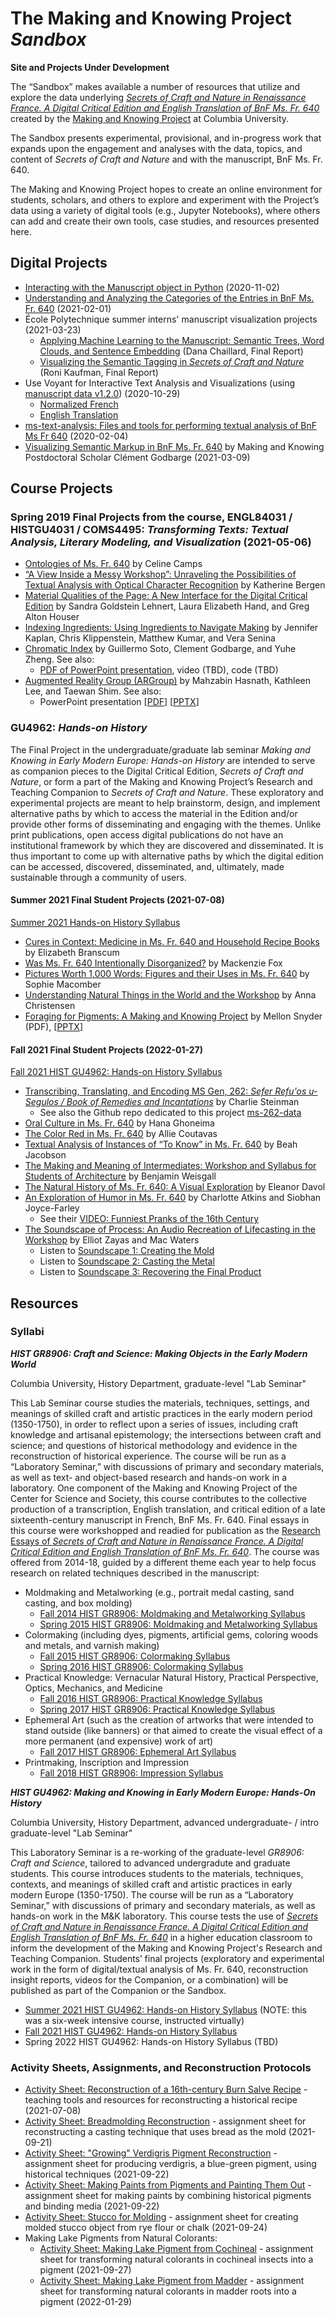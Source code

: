 # The Making and Knowing Project *Sandbox*
**Site and Projects Under Development**

The “Sandbox” makes available a number of resources that utilize and explore the data underlying [_Secrets of Craft and Nature in Renaissance France. A Digital Critical Edition and English Translation of BnF Ms. Fr. 640_](https://edition640.makingandknowing.org/) created by the [Making and Knowing Project](https://www.makingandknowing.org/) at Columbia University.

The Sandbox presents experimental, provisional, and in-progress work that expands upon the engagement and analyses with the data, topics, and content of _Secrets of Craft and Nature_ and with the manuscript, BnF Ms. Fr. 640.

The Making and Knowing Project hopes to create an online environment for students, scholars, and others to explore and experiment with the Project’s data using a variety of digital tools (e.g., Jupyter Notebooks), where others can add and create their own tools, case studies, and resources presented here.

## Digital Projects
- [Interacting with the Manuscript object in Python](docs/manuscript-object-tutorial.md) (2020-11-02)
- [Understanding and Analyzing the Categories of the Entries in BnF Ms. Fr. 640](docs/categories.md) (2021-02-01)
- École Polytechnique summer interns' manuscript visualization projects (2021-03-23)
   - [Applying Machine Learning to the Manuscript: Semantic Trees, Word Clouds, and Sentence Embedding](docs/Chaillard_final-report.md) (Dana Chaillard, Final Report)
   - [Visualizing the Semantic Tagging in _Secrets of Craft and Nature_](docs/Kaufman_final-report.md) (Roni Kaufman, Final Report)
- Use Voyant for Interactive Text Analysis and Visualizations (using [manuscript data v1.2.0](https://github.com/cu-mkp/m-k-manuscript-data/releases/tag/v1.2.0)) (2020-10-29)
   - [Normalized French](http://voyant-test.makingandknowing.org:8888/?corpus=6b5b78554b426ede98671e5fdcad294d)
   - [English Translation](http://voyant-test.makingandknowing.org:8888/?corpus=b560f05582db17b6eb34356d684e565f)
- [ms-text-analysis: Files and tools for performing textual analysis of BnF Ms Fr 640](https://cu-mkp.github.io/ms-text-analysis/guide_to_searching) (2020-02-04)
- [Visualizing Semantic Markup in BnF Ms. Fr. 640](https://www.clementgodbarge.com/post/visualization/) by Making and Knowing Postdoctoral Scholar Clément Godbarge (2021-03-09)

## Course Projects
### Spring 2019 Final Projects from the course, ENGL84031 / HISTGU4031 / COMS4495: *Transforming Texts: Textual Analysis, Literary Modeling, and Visualization* (2021-05-06)
- [Ontologies of Ms. Fr. 640](docs/SP19_Camps_Ontologies-of-Ms-Fr-640.pdf) by Celine Camps
- [“A View Inside a Messy Workshop”: Unraveling the Possibilities of Textual Analysis with Optical Character Recognition](/docs/SP19_Bergen_Textual-Analysis-with-Optical-Character-Recognition.pdf) by Katherine Bergen
- [Material Qualities of the Page: A New Interface for the Digital Critical Edition](/docs/SP19_Lehnert-Hand-Houser_Material-Qualities-of-the-Page.pdf) by Sandra Goldstein Lehnert, Laura Elizabeth Hand, and Greg Alton Houser
- [Indexing Ingredients: Using Ingredients to Navigate Making](docs/SP19_Kaplan_Indexing-Ingredients.pdf) by Jennifer Kaplan, Chris Klippenstein, Matthew Kumar, and Vera Senina
- [Chromatic Index](docs/SP19_Soto_Chromatic-Index.pdf) by Guillermo Soto, Clement Godbarge, and Yuhe Zheng. See also:
  - [PDF of PowerPoint presentation](docs/SP19_Chromatic-Index-Presentation.pdf), video (TBD), code (TBD)
- [Augmented Reality Group (ARGroup)](docs/SP19_ARGroup.pdf) by Mahzabin Hasnath, Kathleen Lee, and Taewan Shim. See also:
  - PowerPoint presentation [[PDF](docs/SP19_ARGroup-Presentation.pdf)] [[PPTX](docs/SP19_ARGroup-Presentation.pptx)]

### GU4962: *Hands-on History*
The Final Project in the undergraduate/graduate lab seminar *Making and Knowing in Early Modern Europe: Hands-on History* are intended to serve as companion pieces to the Digital Critical Edition, *Secrets of Craft and Nature*, or form a part of the Making and Knowing Project’s Research and Teaching Companion to *Secrets of Craft and Nature*. These exploratory and experimental projects are meant to help brainstorm, design, and implement alternative paths by which to access the material in the Edition and/or provide other forms of disseminating and engaging with the themes. Unlike print publications, open access digital publications do not have an institutional framework by which they are discovered and disseminated. It is thus important to come up with alternative paths by which the digital edition can be accessed, discovered, disseminated, and, ultimately, made sustainable through a community of users.

#### Summer 2021 Final Student Projects (2021-07-08)
[Summer 2021 Hands-on History Syllabus](https://docs.google.com/document/d/e/2PACX-1vTdDTbjg3Wo-03RCA7KtszFF-nVyY0ECotExiQK8SnNpBQ_zNC0tBv9f_RUCujxGlTkdFTZiGicbVKO/pub)
- [Cures in Context: Medicine in Ms. Fr. 640 and Household Recipe Books](docs/su21_branscum_elizabeth_final-project-medicinal.md) by Elizabeth Branscum
- [Was Ms. Fr. 640 Intentionally Disorganized?](docs/su21_fox_mackenzie_final-project-disorganization.md) by Mackenzie Fox
- [Pictures Worth 1,000 Words: Figures and their Uses in Ms. Fr. 640](docs/su21_macomber_sophie_final-project-figures.md) by Sophie Macomber
- [Understanding Natural Things in the World and the Workshop](docs/su21_christensen_anna_final-project-natural-things.md) by Anna Christensen
- [Foraging for Pigments: A Making and Knowing Project](docs/su21_snyder_mellon_final-project-pigments.pdf) by Mellon Snyder (PDF), [[PPTX](docs/su21_snyder_mellon_final-project-pigments.pptx)]

#### Fall 2021 Final Student Projects (2022-01-27)
[Fall 2021 HIST GU4962: Hands-on History Syllabus](https://docs.google.com/document/d/1j7CNhD3fzsmBP3sYKqyoUo5ldmymIYLXbcIWuLFnmt8/edit?usp=sharing)
- [Transcribing, Translating, and Encoding MS Gen, 262: *Sefer Refu'os u-Segulos / Book of Remedies and Incantations*](docs/fa21_steinman_charlie_final-project-ms262.md) by Charlie Steinman
     - See also the Github repo dedicated to this project [ms-262-data](https://github.com/cu-mkp/ms-262-data) 
- [Oral Culture in Ms. Fr. 640](docs/fa21_ghoneima_hana_final-project-oral-culture.md) by Hana Ghoneima
- [The Color Red in Ms. Fr. 640](docs/fa21_coutavas_allie_final-project-reds.md) by Allie Coutavas
- [Textual Analysis of Instances of “To Know” in Ms. Fr. 640](docs/fa21_jacobson_beah_final-project-know.md) by Beah Jacobson
- [The Making and Meaning of Intermediates: Workshop and Syllabus for Students of Architecture](docs/fa21_weisgall_benjamin_final-project-architecture-workshop.md) by Benjamin Weisgall
- [The Natural History of Ms. Fr. 640: A Visual Exploration](docs/fa21_davol_eleanor_final-project-nat-history.pdf) by Eleanor Davol
- [An Exploration of Humor in Ms. Fr. 640](docs/fa21_atkins+joyce-farley_charlotte+siobhan_pranks.md) by Charlotte Atkins and Siobhan Joyce-Farley
     - See their [VIDEO: Funniest Pranks of the 16th Century](https://youtu.be/BFK71x0bvuE)
-  [The Soundscape of Process: An Audio Recreation of Lifecasting in the Workshop](docs/fa21_zayas+waters_elliot+mac_final-project-soundscape.md) by Elliot Zayas and Mac Waters
     - Listen to [Soundscape 1: Creating the Mold](https://vimeo.com/672477385)
     - Listen to [Soundscape 2: Casting the Metal](https://vimeo.com/672823504)
     - Listen to [Soundscape 3: Recovering the Final Product](https://vimeo.com/672823543)

## Resources

### Syllabi

_**HIST GR8906: Craft and Science: Making Objects in the Early Modern World**_

Columbia University, History Department, graduate-level "Lab Seminar"

This Lab Seminar course studies the materials, techniques, settings, and meanings of skilled craft and artistic practices in the early modern period (1350-1750), in order to reflect upon a series of issues, including craft knowledge and artisanal epistemology; the intersections between craft and science; and questions of historical methodology and evidence in the reconstruction of historical experience. The course will be run as a “Laboratory Seminar,” with discussions of primary and secondary materials, as well as text- and object-based research and hands-on work in a laboratory. One component of the Making and Knowing Project of the Center for Science and Society, this course contributes to the collective production of a transcription, English translation, and critical edition of a late sixteenth-century manuscript in French, BnF Ms. Fr. 640. Final essays in this course were workshopped and readied for publication as the [Research Essays of *Secrets of Craft and Nature in Renaissance France. A Digital Critical Edition and English Translation of BnF Ms. Fr. 640*](https://edition640.makingandknowing.org/#/essays). 
The course was offered from 2014-18, guided by a different theme each year to help focus research on related techniques described in the manuscript:
- Moldmaking and Metalworking (e.g., portrait medal casting, sand casting, and box molding)
     - [Fall 2014 HIST GR8906: Moldmaking and Metalworking Syllabus](https://docs.google.com/document/d/1ICnngRjiyrQt_6F9iSrcVopdkn3tf1RJ2kifVbkUWPE/edit?usp=sharing)
     - [Spring 2015 HIST GR8906: Moldmaking and Metalworking Syllabus](https://docs.google.com/document/d/1zxkcwaU9wWvNOpZZiK9_SNkxHyU6a8NqAJbTGXjFro4/edit?usp=sharing)
- Colormaking (including dyes, pigments, artificial gems, coloring woods and metals, and varnish making)
     - [Fall 2015 HIST GR8906: Colormaking Syllabus](https://docs.google.com/document/d/1olUUMo-db5zl1kXF28aOEF64IlE0ohTlv1o9hYo6414/edit?usp=sharing)
     - [Spring 2016 HIST GR8906: Colormaking Syllabus](https://docs.google.com/document/d/1oI1_kb5bx5C0BtIwLEMg3GmFZyD1joUBFJfVkFOLEXU/edit?usp=sharing)
- Practical Knowledge: Vernacular Natural History, Practical Perspective, Optics, Mechanics, and Medicine
     - [Fall 2016 HIST GR8906: Practical Knowledge Syllabus](https://docs.google.com/document/d/1xBR6Tu7wpQnv8x9mvqJJjEuDj_P55yvxV4M93amZRI8/edit?usp=sharing)
     - [Spring 2017 HIST GR8906: Practical Knowledge Syllabus](https://docs.google.com/document/d/1Jfwt7v4KRB2YrvvEew2rBBMpl07J1C1kD4dWd8xN40U/edit?usp=sharing)
- Ephemeral Art (such as the creation of artworks that were intended to stand outside (like banners) or that aimed to create the visual effect of a more permanent (and expensive) work of art)
     - [Fall 2017 HIST GR8906: Ephemeral Art Syllabus](https://docs.google.com/document/d/1N2D1jUgoH32eThwcUDv12SX6SfyYLscSlDhBsq_TSB4/edit?usp=sharing)
- Printmaking, Inscription and Impression
     - [Fall 2018 HIST GR8906: Impression Syllabus](https://docs.google.com/document/d/1M10GN9_j3pM-P9dYrkwzCVyZdYWgwYYPx6dr5K1RKTc/edit?usp=sharing)

_**HIST GU4962: Making and Knowing in Early Modern Europe: Hands-On History**_

Columbia University, History Department, advanced undergraduate- / intro graduate-level "Lab Seminar"

This Laboratory Seminar is a re-working of the graduate-level *GR8906: Craft and Science*, tailored to advanced undergradute and graduate students. This course introduces students to the materials, techniques, contexts, and meanings of skilled craft and artistic practices in early modern Europe (1350-1750). The course will be run as a “Laboratory Seminar,” with discussions of primary and secondary materials, as well as hands-on work in the M&K laboratory. This course tests the use of [*Secrets of Craft and Nature in Renaissance France. A Digital Critical Edition and English Translation of BnF Ms. Fr. 640*](https://edition640.makingandknowing.org/) in a higher education classroom to inform the development of the Making and Knowing Project's Research and Teaching Companion. Students’ final projects (exploratory and experimental work in the form of digital/textual analysis of Ms. Fr. 640, reconstruction insight reports, videos for the Companion, or a combination) will be published as part of the Companion or the Sandbox.
- [Summer 2021 HIST GU4962: Hands-on History Syllabus](https://docs.google.com/document/d/19f4BoRrj4pwhxMQi58fZ2wL2Gj_zCQ502VXrZGVbbHA/edit?usp=sharing) (NOTE: this was a six-week intensive course, instructed virtually)
- [Fall 2021 HIST GU4962: Hands-on History Syllabus](https://docs.google.com/document/d/1j7CNhD3fzsmBP3sYKqyoUo5ldmymIYLXbcIWuLFnmt8/edit?usp=sharing)
- Spring 2022 HIST GU4962: Hands-on History Syllabus (TBD)

### Activity Sheets, Assignments, and Reconstruction Protocols
- [Activity Sheet: Reconstruction of a 16th-century Burn Salve Recipe](docs/burnsalve.md) - teaching tools and resources for reconstructing a historical recipe (2021-07-08)
- [Activity Sheet: Breadmolding Reconstruction](docs/breadmolding-assignment.md) - assignment sheet for reconstructing a casting technique that uses bread as the mold (2021-09-21)
- [Activity Sheet: "Growing" Verdigris Pigment Reconstruction](docs/verdigris-assignment.md) - assignment sheet for producing verdigris, a blue-green pigment, using historical techniques (2021-09-22)
- [Activity Sheet: Making Paints from Pigments and Painting Them Out](docs/painting-assignment.md) - assignment sheet for making paints by combining historical pigments and binding media (2021-09-22)
- [Activity Sheet: Stucco for Molding](docs/stucco-assignment.md) - assignment sheet for creating molded stucco object from rye flour or chalk (2021-09-24) 
- Making Lake Pigments from Natural Colorants:
     - [Activity Sheet: Making Lake Pigment from Cochineal](docs/pigment-cochineal-lake_assignment.md) - assignment sheet for transforming natural colorants in cochineal insects into a pigment (2021-09-27)
     - [Activity Sheet: Making Lake Pigment from Madder](docs/pigment-madder-lake_assignment.md) - assignment sheet for transforming natural colorants in madder roots into a pigment (2022-01-29)
